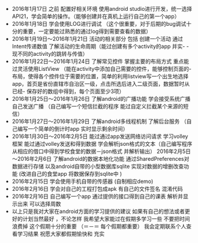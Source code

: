 - 2016年1月17日 之前 配置好相关环境 使用android studio进行开发，统一选择API21，学会简单的操作。（能够创建并在真机上运行自己的第一个app）
- 2016年1月18日 学会使用LOG进行调试 （这个很重要，对于后期的bug调试十分的重要，一定要能过熟悉的通过log得到需要查看的数据）
- 2016年1月19日～2016年1月21日 活动的相关部分 包括  创建一个活动 通过Intent传递数值 了解活动的生命周期（能过创建有多个activity的app 并实- - 现不同的activity的跳转与传值）
- 2016年1月22日～2016年1月24日 了解常见控件 掌握主要的布局方式 重点能过灵活使用ListView （能在activity中添加自己需要的控件，能够控制页面的- 布局，使得各个控件位于需要的位置，简单的利用listview写一个出生地选择app，首页是省份直辖市自治区一级，点击所选后进入二级页面，数据暂时从已经- 保存好的数组中得到，每个页面至少3项）
- 2016年1月25日～2016年1月26日 了解android的广播功能 学会接受系统广播 自己发送广播 （自己编写一个短信拦截的程序 能过自定义拦截某个来源的短信）
- 2016年1月27日～2016年1月29日 了解android多线程机制 了解后台服务 （自己编写一个简单的倒计时app  实时显示剩余时间）
- 2016年1月30日～2016年2月5日 能过通过app发送网络访问请求 学习volley框架 能过通过volley发送和得到数据 学会解析json格式的文本（自己编写程序从相应的借口中得到学校食堂的数据－json格式 并解析输出）
2016年2月5日～2016年2月6日 了解android的数据本地化功能 通过SharedPreferences对数据进行存储 以及android自带的小型数据库sqlite 实现对数据的增删改查功能  (改进自己的食堂app 将数据保存到sqlite中 )
- 2016年2月15日             学会使用手机自带的传感器 (自制相应demo)
- 2016年2月16日             学会对自己的工程打包成apk 有自己的文件签名 混淆代码
- 2016年2月16日             自己编写一个app  通过提供的接口得到自己的课表 解析并显示出来 可以选择周数
- 以上只是我对大家在android方面的学习提供的建议 如果有自己的想法或者更好的计划当然最好 ，不论怎样 我希望大家能过在假期多学习一些 不要把时间浪费掉 这个假期十分的重要 （＝－＝ 每个假期都重要） 我会定期联系个人查看学习结果 祝愿大家都假期愉快和 充实
